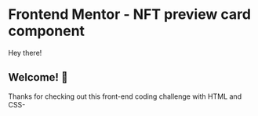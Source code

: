 # Frontend Mentor - NFT preview card component

Hey there!

## Welcome! 👋

Thanks for checking out this front-end coding challenge with HTML and CSS-





